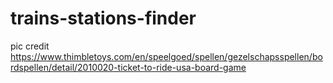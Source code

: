 # trains-stations-finder
pic credit https://www.thimbletoys.com/en/speelgoed/spellen/gezelschapsspellen/bordspellen/detail/2010020-ticket-to-ride-usa-board-game